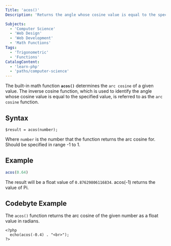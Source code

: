 ```yaml
---
Title: 'acos()'
Description: 'Returns the angle whose cosine value is equal to the specified value.'

Subjects:
  - 'Computer Science'
  - 'Web Design'
  - 'Web Development'
  - 'Math Functions'
Tags:
  - 'Trigonometric'
  - 'Functions'
CatalogContent:
  - 'learn-php'
  - 'paths/computer-science'
---
```


The built-in math function **`acos()`** determines the `arc cosine` of a given value. The inverse cosine function, which is used to identify the angle whose cosine value is equal to the specified value, is referred to as the `arc cosine` function.

## Syntax

```pseudo
$result = acos(number);
```

Where `number` is the number that the function returns the arc cosine for. Should be specified in range -1 to 1.


## Example

```php
acos(0.64)
```

The result will be a float value of `0.87629806116834`.
acos(-1) returns the value of Pi.
## Codebyte Example

The `acos()` function returns the arc cosine of the given number as a float value in radians.

```codebyte/php
<?php
  echo(acos(-0.4) . "<br>");
?>
```